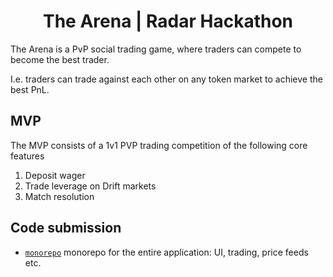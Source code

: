 <h1 align="center">The Arena | Radar Hackathon</h1>

The Arena is a PvP social trading game, where traders can compete to become the best trader. 

I.e. traders can trade against each other on any token market to achieve the best PnL.

## MVP
The MVP consists of a 1v1 PVP trading competition of the following core features
1. Deposit wager 
2. Trade leverage on Drift markets
3. Match resolution

## Code submission
- [`monorepo`](https://github.com/The-Arena-Fun/arena-ts) monorepo for the entire application: UI, trading, price feeds etc.
